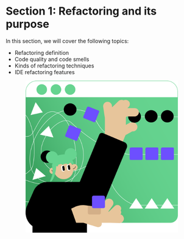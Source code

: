 # Section 1: Refactoring and its purpose

In this section, we will cover the following topics:
- Refactoring definition
- Code quality and code smells
- Kinds of refactoring techniques
- IDE refactoring features

<p align="center">
    <img src="../../../common/src/main/resources/images/RefactoringAndItsPurpose/Introduction/refactoring_and_its_purpose_intro.png" alt="Refactoring and its purpose" width="400"/>
</p>
